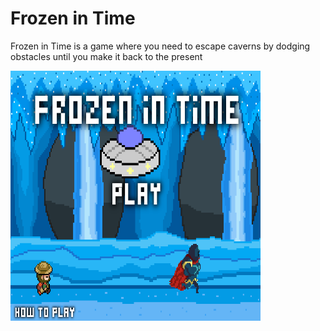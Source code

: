 <h1> Frozen in Time </h1>
<p> Frozen in Time is a game where you need to escape caverns by dodging obstacles until you make it back to the present</p>
<img src = "https://raw.githubusercontent.com/ThomasHsu512/Frozen-in-Time-Game-/master/Frozen%20in%20Time/Title%20screenshot.png" width = 400 height = 400>
